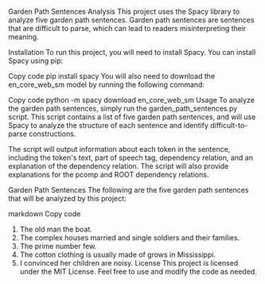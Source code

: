 Garden Path Sentences Analysis
This project uses the Spacy library to analyze five garden path sentences. Garden path sentences are sentences that are difficult to parse, which can lead to readers misinterpreting their meaning.

Installation
To run this project, you will need to install Spacy. You can install Spacy using pip:

Copy code
pip install spacy
You will also need to download the en_core_web_sm model by running the following command:

Copy code
python -m spacy download en_core_web_sm
Usage
To analyze the garden path sentences, simply run the garden_path_sentences.py script. This script contains a list of five garden path sentences, and will use Spacy to analyze the structure of each sentence and identify difficult-to-parse constructions.

The script will output information about each token in the sentence, including the token's text, part of speech tag, dependency relation, and an explanation of the dependency relation. The script will also provide explanations for the pcomp and ROOT dependency relations.

Garden Path Sentences
The following are the five garden path sentences that will be analyzed by this project:

markdown
Copy code
1. The old man the boat.
2. The complex houses married and single soldiers and their families.
3. The prime number few.
4. The cotton clothing is usually made of grows in Mississippi.
5. I convinced her children are noisy.
License
This project is licensed under the MIT License. Feel free to use and modify the code as needed.